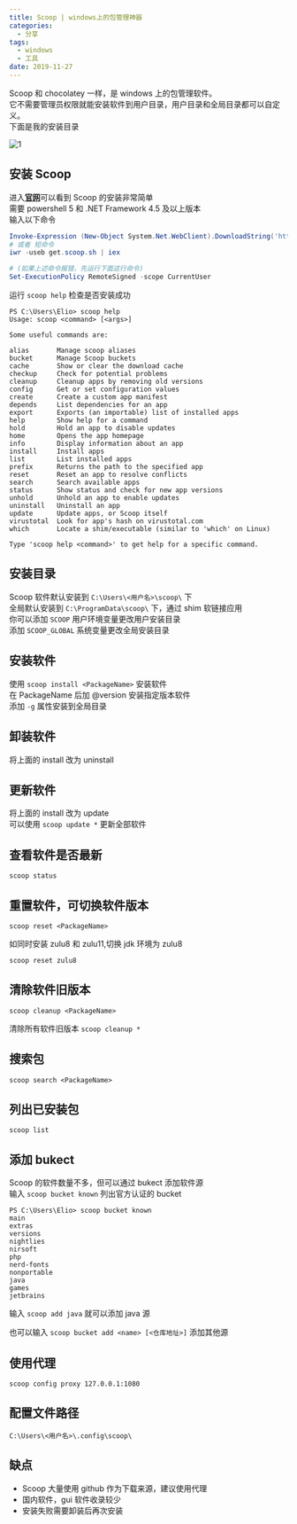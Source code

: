 ```yaml
---
title: Scoop | windows上的包管理神器
categories:
  - 分享
tags:
  - windows
  - 工具
date: 2019-11-27
---
```


Scoop 和 chocolatey 一样，是 windows 上的包管理软件。  
它不需要管理员权限就能安装软件到用户目录，用户目录和全局目录都可以自定义。  
下面是我的安装目录

<!-- more -->

![1][]

## 安装 Scoop

进入[**官网**](https://scoop.sh/)可以看到 Scoop 的安装非常简单  
需要 powershell 5 和 .NET Framework 4.5 及以上版本  
输入以下命令

```powershell
Invoke-Expression (New-Object System.Net.WebClient).DownloadString('https://get.scoop.sh')
# 或者 短命令
iwr -useb get.scoop.sh | iex

# (如果上述命令报错，先运行下面这行命令)
Set-ExecutionPolicy RemoteSigned -scope CurrentUser
```

运行 `scoop help` 检查是否安装成功

```
PS C:\Users\Elio> scoop help
Usage: scoop <command> [<args>]

Some useful commands are:

alias       Manage scoop aliases
bucket      Manage Scoop buckets
cache       Show or clear the download cache
checkup     Check for potential problems
cleanup     Cleanup apps by removing old versions
config      Get or set configuration values
create      Create a custom app manifest
depends     List dependencies for an app
export      Exports (an importable) list of installed apps
help        Show help for a command
hold        Hold an app to disable updates
home        Opens the app homepage
info        Display information about an app
install     Install apps
list        List installed apps
prefix      Returns the path to the specified app
reset       Reset an app to resolve conflicts
search      Search available apps
status      Show status and check for new app versions
unhold      Unhold an app to enable updates
uninstall   Uninstall an app
update      Update apps, or Scoop itself
virustotal  Look for app's hash on virustotal.com
which       Locate a shim/executable (similar to 'which' on Linux)

Type 'scoop help <command>' to get help for a specific command.
```

## 安装目录

Scoop 软件默认安装到 `C:\Users\<用户名>\scoop\` 下  
全局默认安装到 `C:\ProgramData\scoop\` 下，通过 shim 软链接应用  
你可以添加 `SCOOP` 用户环境变量更改用户安装目录  
添加 `SCOOP_GLOBAL` 系统变量更改全局安装目录

## 安装软件

使用 `scoop install <PackageName>` 安装软件  
在 PackageName 后加 @version 安装指定版本软件  
添加 `-g` 属性安装到全局目录

## 卸装软件

将上面的 install 改为 uninstall

## 更新软件

将上面的 install 改为 update  
可以使用 `scoop update *` 更新全部软件

## 查看软件是否最新

`scoop status`

## 重置软件，可切换软件版本

`scoop reset <PackageName>`

如同时安装 zulu8 和 zulu11,切换 jdk 环境为 zulu8

`scoop reset zulu8`

## 清除软件旧版本

`scoop cleanup <PackageName>`

清除所有软件旧版本 `scoop cleanup *`

## 搜索包

`scoop search <PackageName>`

## 列出已安装包

`scoop list`

## 添加 bukect

Scoop 的软件数量不多，但可以通过 bukect 添加软件源  
输入 `scoop bucket known` 列出官方认证的 bucket

```
PS C:\Users\Elio> scoop bucket known
main
extras
versions
nightlies
nirsoft
php
nerd-fonts
nonportable
java
games
jetbrains
```

输入 `scoop add java` 就可以添加 java 源

也可以输入 `scoop bucket add <name> [<仓库地址>]` 添加其他源

## 使用代理

`scoop config proxy 127.0.0.1:1080`

## 配置文件路径

`C:\Users\<用户名>\.config\scoop\`

## 缺点

- Scoop 大量使用 github 作为下载来源，建议使用代理
- 国内软件，gui 软件收录较少
- 安装失败需要卸装后再次安装

[1]: https://i.loli.net/2021/11/26/da8FIo7H1eUKjm5.png
